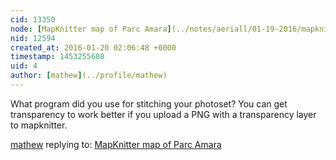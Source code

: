 ```yaml
---
cid: 13350
node: [MapKnitter map of Parc Amara](../notes/aeriall/01-19-2016/mapknitter-map-of-parc-amara)
nid: 12594
created_at: 2016-01-20 02:06:48 +0000
timestamp: 1453255608
uid: 4
author: [mathew](../profile/mathew)
---
```


What program did you use for stitching your photoset? You can get transparency to work better if you upload a PNG with a transparency layer to mapknitter.

[mathew](../profile/mathew) replying to: [MapKnitter map of Parc Amara](../notes/aeriall/01-19-2016/mapknitter-map-of-parc-amara)

